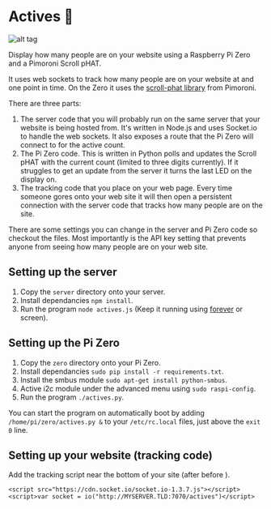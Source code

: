 # Actives 🎿

![alt tag](https://raw.github.com/davidmaitland/actives/master/demo.gif)

Display how many people are on your website using a Raspberry Pi Zero and a Pimoroni Scroll pHAT.

It uses web sockets to track how many people are on your website at and one point in time. On the Zero it uses the [scroll-phat library](https://github.com/pimoroni/scroll-phat) from Pimoroni.

There are three parts:

1. The server code that you will probably run on the same server that your website is being hosted from. It's written in Node.js and uses Socket.io to handle the web sockets. It also exposes a route that the Pi Zero will connect to for the active count.
2. The Pi Zero code. This is written in Python polls and updates the Scroll pHAT with the current count (limited to three digits currently). If it struggles to get an update from the server it turns the last LED on the display on.
3. The tracking code that you place on your web page. Every time someone gores onto your web site it will then open a persistent connection with the server code that tracks how many people are on the site.

There are some settings you can change in the server and Pi Zero code so checkout the files. Most importantly is the API key setting that prevents anyone from seeing how many people are on your web site.

## Setting up the server

1. Copy the `server` directory onto your server.
2. Install dependancies `npm install`.
3. Run the program `node actives.js` (Keep it running using [forever](https://github.com/foreverjs/forever) or screen).

## Setting up the Pi Zero

1. Copy the `zero` directory onto your Pi Zero.
2. Install dependancies `sudo pip install -r requirements.txt`.
3. Install the smbus module `sudo apt-get install python-smbus`.
4. Active i2c module under the advanced menu using `sudo raspi-config`.
5. Run the program `./actives.py`.

You can start the program on automatically boot by adding `/home/pi/zero/actives.py &` to your `/etc/rc.local` files, just above the `exit 0` line.

## Setting up your website (tracking code)

Add the tracking script near the bottom of your site (after </body> before </html>).

```
<script src="https://cdn.socket.io/socket.io-1.3.7.js"></script>
<script>var socket = io("http://MYSERVER.TLD:7070/actives")</script>
```
